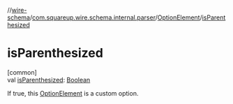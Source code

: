 //[wire-schema](../../../index.md)/[com.squareup.wire.schema.internal.parser](../index.md)/[OptionElement](index.md)/[isParenthesized](is-parenthesized.md)

# isParenthesized

[common]\
val [isParenthesized](is-parenthesized.md): [Boolean](https://kotlinlang.org/api/latest/jvm/stdlib/kotlin/-boolean/index.html)

If true, this [OptionElement](index.md) is a custom option.
